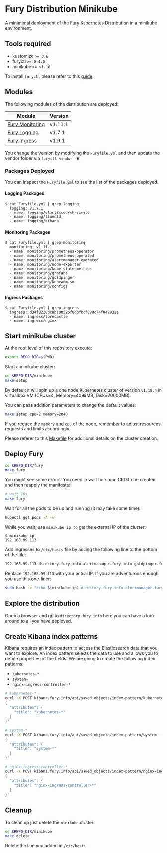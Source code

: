 # Fury Distribution Minikube

A minimimal deployment of the [Fury Kubernetes Distribution](https://github.com/sighupio/fury-distribution) in a minikube environment.

## Tools required

- kustomize `>= 3.6`
- furyctl `>= 0.4.0`
- minikube `>= v1.18`

To install `furyctl` please refer to this [guide](https://github.com/sighupio/furyctl#install).

## Modules

The following modules of the distribution are deployed:

| Module                                                                    | Version                                  |
| -------------                                                             | -------------                            |
| [Fury Monitoring](https://github.com/sighupio/fury-kubernetes-monitoring) | v1.11.1                                  |
| [Fury Logging](https://github.com/sighupio/fury-kubernetes-logging)       | v1.7.1                                   |
| [Fury Ingress](https://github.com/sighupio/fury-kubernetes-ingress)       | v1.9.1                                   |

You change the version by modifying the `Furyfile.yml` and then update the vendor folder via `furyctl vendor -H`

### Packages Deployed

You can inspect the `Furyfile.yml` to see the list of the packages deployed.

#### Logging Packages

```shell-session
$ cat Furyfile.yml | grep logging
  logging: v1.7.1
  - name: logging/elasticsearch-single
  - name: logging/fluentd
  - name: logging/kibana
```

#### Monitoring Packages

```shell-session
$ cat Furyfile.yml | grep monitoring
  monitoring: v1.11.1
  - name: monitoring/prometheus-operator
  - name: monitoring/prometheus-operated
  - name: monitoring/alertmanager-operated
  - name: monitoring/node-exporter
  - name: monitoring/kube-state-metrics
  - name: monitoring/grafana
  - name: monitoring/goldpinger
  - name: monitoring/kubeadm-sm
  - name: monitoring/configs
```

#### Ingress Packages

```shell-session
$ cat Furyfile.yml | grep ingress
  ingress: d34f8228dc8b108526f8dbfbcf598c74f842832e
  - name: ingress/forecastle
  - name: ingress/nginx
```

## Start minikube cluster

At the root level of this repository execute:

```bash
export REPO_DIR=$(PWD)
```

Start a minikube cluster:

```bash
cd $REPO_DIR/minikube
make setup
```

By default it will spin up a one node Kubernetes cluster of version `v1.19.4` in virtualbox VM (CPUs=4, Memory=4096MB, Disk=20000MB).

You can pass addition parameters to change the default values:

```bash
make setup cpu=2 memory=2048
```

If you reduce the `memory` and `cpu` of the node, remember to adjust resources requests and limits accordingly.

Please referer to this [Makefile](minikube/Makefile) for additional details on the cluster creation.

## Deploy Fury

```bash
cd $REPO_DIR/fury
make fury
```

You might see some errors. You need to wait for some CRD to be created and then reapply the manifests:

```bash
# wait 10s 
make fury
```

Wait for all the pods to be up and running (it may take some time):

```bash
kubectl get pods -A -w
```

While you wait, use `minikube ip to` get the external IP of the cluster:

```shell-session
$ minikube ip     
192.168.99.113
```

Add ingresses to `/etc/hosts` file by adding the following line to the bottom of the file:

```bash
192.168.99.113 directory.fury.info alertmanager.fury.info goldpinger.fury.info grafana.fury.info prometheus.fury.info >> /etc/hosts
```

Replace `192.168.99.113` with your actual IP.
If you are adventurous enough you use this one-liner:

```bash
sudo bash -c "echo $(minikube ip) directory.fury.info alertmanager.fury.info goldpinger.fury.info grafana.fury.info prometheus.fury.info >> /etc/hosts"
```

## Explore the distribution

Open a browser and go to `directory.fury.info` here you can have a look around to all you have deployed.

## Create Kibana index patterns

Kibana requires an index pattern to access the Elasticsearch data that you want to explore. An index pattern selects the data to use and allows you to define properties of the fields.
We are going to create the following index patterns:

- `kubernetes-*`
- `system-`
- `nginx-ingress-controller-*`

```bash
# kubernetes-*
curl -X POST kibana.fury.info/api/saved_objects/index-pattern/kubernetes  -H 'kbn-xsrf: true' -H 'Content-Type: application/json' -d '
{
  "attributes": {
    "title": "kubernetes-*"
  }
}'

# system-*
curl -X POST kibana.fury.info/api/saved_objects/index-pattern/system  -H 'kbn-xsrf: true' -H 'Content-Type: application/json' -d '
{
  "attributes": {
    "title": "system-*"
  }
}'

# nginx-ingress-controller-*
curl -X POST kibana.fury.info/api/saved_objects/index-pattern/nginx-ingress-controller  -H 'kbn-xsrf: true' -H 'Content-Type: application/json' -d '
{
  "attributes": {
    "title": "nginx-ingress-controller-*"
  }
}'
```

## Cleanup

To clean up just delete the `minikube` cluster:

```bash
cd $REPO_DIR/minikube
make delete
```

Delete the line you added in `/etc/hosts`.
